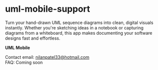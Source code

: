 # uml-mobile-support
Turn your hand-drawn UML sequence diagrams into clean, digital visuals instantly. Whether you're sketching ideas in a notebook or capturing diagrams from a whiteboard, this app makes documenting your software designs fast and effortless.

**UML Mobile**

Contact email: nilanpatel33@hotmail.com  
FAQ: Coming soon

